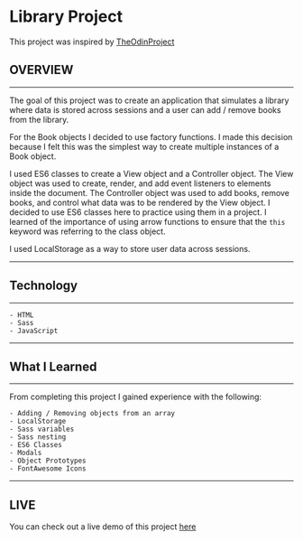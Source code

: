 # Library Project

This project was inspired by [TheOdinProject](https://www.theodinproject.com)

## OVERVIEW
---
The goal of this project was to create an application that simulates a library where data is stored across sessions and a user can add / remove books from the library.

For the Book objects I decided to use factory functions. I made this decision because I felt this was the simplest way to create multiple instances of a Book object.

I used ES6 classes to create a View object and a Controller object. The View object was used to create, render, and add event listeners to elements inside the document. The Controller object was used to add books, remove books, and control what data was to be rendered by the View object. I decided to use ES6 classes here to practice using them in a project. I learned of the importance of using arrow functions to ensure that the `this` keyword was referring to the class object.

I used LocalStorage as a way to store user data across sessions.

---

## Technology
---
    - HTML
    - Sass
    - JavaScript

--- 

## What I Learned
---
From completing this project I gained experience with the following: 

    - Adding / Removing objects from an array
    - LocalStorage
    - Sass variables
    - Sass nesting
    - ES6 Classes
    - Modals
    - Object Prototypes
    - FontAwesome Icons

---
## LIVE

You can check out a live demo of this project [here](https://morgan-moreno25.github.io/LibraryProject)